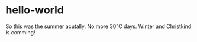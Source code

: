 # hello-world
So this was the summer acutally. No more 30°C days. Winter and Christkind is comming!
